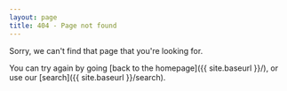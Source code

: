 ```yaml
---
layout: page
title: 404 - Page not found
---
```


Sorry, we can't find that page that you're looking for.

You can try again by going [back to the homepage]({{ site.baseurl }}/), or use our [search]({{ site.baseurl }}/search).
